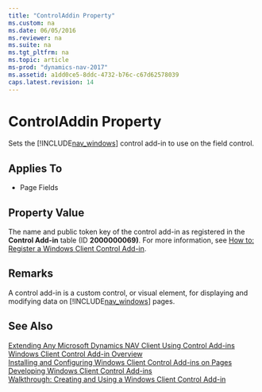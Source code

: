 ```yaml
---
title: "ControlAddin Property"
ms.custom: na
ms.date: 06/05/2016
ms.reviewer: na
ms.suite: na
ms.tgt_pltfrm: na
ms.topic: article
ms-prod: "dynamics-nav-2017"
ms.assetid: a1dd0ce5-8ddc-4732-b76c-c67d62578039
caps.latest.revision: 14
---
```

# ControlAddin Property
Sets the [!INCLUDE[nav_windows](includes/nav_windows_md.md)] control add-in to use on the field control.  
  
## Applies To  
  
-   Page Fields  
  
## Property Value  
 The name and public token key of the control add-in as registered in the **Control Add-in** table \(ID **2000000069\)**. For more information, see [How to: Register a Windows Client Control Add-in](How%20to:%20Register%20a%20Windows%20Client%20Control%20Add-in.md).  
  
## Remarks  
 A control add-in is a custom control, or visual element, for displaying and modifying data on [!INCLUDE[nav_windows](includes/nav_windows_md.md)] pages.  
  
## See Also  
 [Extending Any Microsoft Dynamics NAV Client Using Control Add-ins](Extending-Any-Microsoft-Dynamics-NAV-Client-Using-Control-Add-ins.md)   
 [Windows Client Control Add-in Overview](Windows-Client-Control-Add-in-Overview.md)   
 [Installing and Configuring Windows Client Control Add-ins on Pages](Installing-and-Configuring-Windows-Client-Control-Add-ins-on-Pages.md)   
 [Developing Windows Client Control Add-ins](Developing-Windows-Client-Control-Add-ins.md)   
 [Walkthrough: Creating and Using a Windows Client Control Add-in](Walkthrough:%20Creating%20and%20Using%20a%20Windows%20Client%20Control%20Add-in.md)